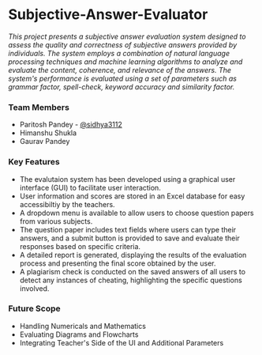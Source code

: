 # Subjective-Answer-Evaluator

*This project presents a subjective answer evaluation system designed to assess the quality and correctness of subjective answers provided by individuals. The system employs a combination of natural language processing techniques and machine learning algorithms to analyze and evaluate the content, coherence, and relevance of the answers. The system's performance is evaluated using a set of parameters such as grammar factor, spell-check, keyword accuracy and similarity factor.*

### Team Members

* Paritosh Pandey - [@sidhya3112](https://www.github.com/ParitoshPandey29)
* Himanshu Shukla 
* Gaurav Pandey  
  
### Key Features

* The evalutaion system has been developed using a graphical user interface (GUI) to facilitate user interaction.
* User information and scores are stored in an Excel database for easy accessibiltiy by the teachers.
* A dropdown menu is available to allow users to choose question papers from various subjects.
* The question paper includes text fields where users can type their answers, and a submit button is provided to save and evaluate their responses based on specific criteria.
* A detailed report is generated, displaying the results of the evaluation process and presenting the final score obtained by the user.
* A plagiarism check is conducted on the saved answers of all users to detect any instances of cheating, highlighting the specific questions involved.

### Future Scope

* Handling Numericals and Mathematics
* Evaluating Diagrams and Flowcharts
* Integrating Teacher's Side of the UI and Additional Parameters
